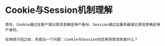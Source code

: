 # Cookie与Session机制理解
    首先，Cookie通过在客户端记录信息确定用户身份，Session通过在服务器端记录信息确定用户身份。
        
    在继续介绍之前，先提出一个问题：Cookie与Session的应用场景具体是什么？